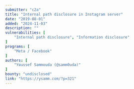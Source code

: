 ```yaml
---
submitter: "c2a"
title: "Internal path disclosure in Instagram server"
date: "2019-08-01"
added: "2024-11-03"
description: ""
vulnerabilities: [
    "Internal path disclosure", "Information disclosure"
]
programs: [
    "Meta / Facebook"
]
authors: [
    "Youssef Sammouda (@samm0uda)"
]
bounty: "undisclosed"
link: "https://ysamm.com/?p=321"
---
```




